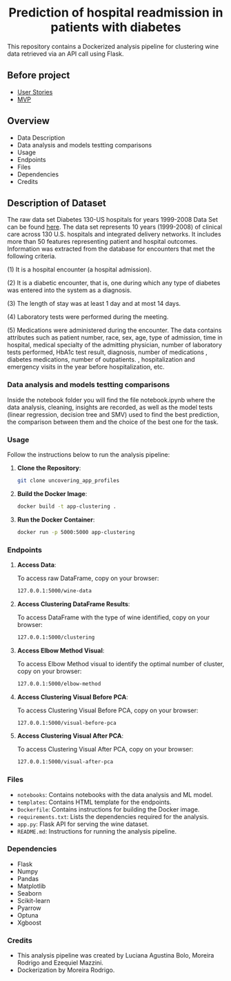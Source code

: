 # <h1 align=center> **Prediction of hospital readmission in patients with diabetes** </h1>

This repository contains a Dockerized analysis pipeline for clustering wine data retrieved via an API call using Flask.

## Before project
- [User Stories](https://docs.google.com/document/d/1_BqFKL66q6OwGESEL9LdnIFtoJ4ZN1XUMGONl5F3J0w/edit?usp=sharing)
- [MVP](https://docs.google.com/document/d/10j4t7Dm43bZ5p5VO0pc2pdTAf__GpJXO013awTWhf14/edit?usp=sharing)

## Overview
- Data Description
- Data analysis and models testting comparisons
- Usage
- Endpoints
- Files
- Dependencies
- Credits

## Description of Dataset
The raw data set Diabetes 130-US hospitals for years 1999-2008 Data Set can be found [here](https://archive.ics.uci.edu/ml/datasets/Diabetes+130-US+hospitals+for+years+1999-2008#). The data set represents 10 years (1999-2008) of clinical care across 130 U.S. hospitals and integrated delivery networks. It includes more than 50 features representing patient and hospital outcomes. Information was extracted from the database for encounters that met the following criteria.

(1) It is a hospital encounter (a hospital admission).

(2) It is a diabetic encounter, that is, one during which any type of diabetes was entered into the system as a diagnosis.

(3) The length of stay was at least 1 day and at most 14 days.

(4) Laboratory tests were performed during the meeting.

(5) Medications were administered during the encounter. The data contains attributes such as patient number, race, sex, age, type of admission, time in hospital, medical specialty of the admitting physician, number of laboratory tests performed, HbA1c test result, diagnosis, number of medications , diabetes medications, number of outpatients. , hospitalization and emergency visits in the year before hospitalization, etc.

### Data analysis and models testting comparisons

Inside the notebook folder you will find the file notebook.ipynb where the data analysis, cleaning, insights are recorded, as well as the model tests (linear regression, decision tree and SMV) used to find the best prediction, the comparison between them and the choice of the best one for the task.

### Usage

Follow the instructions below to run the analysis pipeline:

1. **Clone the Repository**:

    ```bash
    git clone uncovering_app_profiles
    ```

2. **Build the Docker Image**:

    ```bash
    docker build -t app-clustering .
    ```

3. **Run the Docker Container**:

    ```bash
    docker run -p 5000:5000 app-clustering
    ```

### Endpoints

1. **Access Data**:

    To access raw DataFrame, copy on your browser:
    ```bash
    127.0.0.1:5000/wine-data
    ```

2. **Access Clustering DataFrame Results**:

    To access DataFrame with the type of wine identified, copy on your browser:
    ```bash
    127.0.0.1:5000/clustering
    ```

3. **Access Elbow Method Visual**:

    To access Elbow Method visual to identify the optimal number of cluster, copy on your browser:
    ```bash
    127.0.0.1:5000/elbow-method
    ```

4. **Access Clustering Visual Before PCA**:

    To access Clustering Visual Before PCA, copy on your browser:
    ```bash
    127.0.0.1:5000/visual-before-pca
    ```
5. **Access Clustering Visual After PCA**:

    To access Clustering Visual After PCA, copy on your browser:
    ```bash
    127.0.0.1:5000/visual-after-pca
    ```

### Files

- `notebooks`: Contains notebooks with the data analysis and ML model.
- `templates`: Contains HTML template for the endpoints.
- `Dockerfile`: Contains instructions for building the Docker image.
- `requirements.txt`: Lists the dependencies required for the analysis.
- `app.py`: Flask API for serving the wine dataset.
- `README.md`: Instructions for running the analysis pipeline.

### Dependencies

- Flask
- Numpy
- Pandas 
- Matplotlib
- Seaborn
- Scikit-learn
- Pyarrow
- Optuna
- Xgboost

### Credits

- This analysis pipeline was created by Luciana Agustina Bolo, Moreira Rodrigo and Ezequiel Mazzini.
- Dockerization by Moreira Rodrigo.

